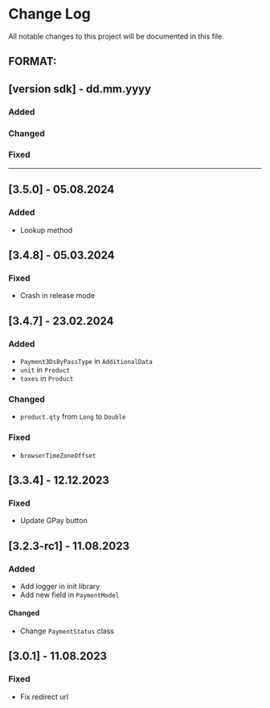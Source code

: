 # Change Log
All notable changes to this project will be documented in this file.

## FORMAT:
## [version sdk] - dd.mm.yyyy

### Added

### Changed

### Fixed

---

## [3.5.0] - 05.08.2024

### Added

- Lookup method

## [3.4.8] - 05.03.2024

### Fixed

- Crash in release mode

## [3.4.7] - 23.02.2024

### Added

- `Payment3DsByPassType` in `AdditionalData`
- `unit` in `Product`
- `taxes` in `Product`

### Changed

- `product.qty` from `Long` to `Double`

### Fixed

- `browserTimeZoneOffset`


## [3.3.4] - 12.12.2023

### Fixed

- Update GPay button

## [3.2.3-rc1] - 11.08.2023

### Added

- Add logger in init library
- Add new field in `PaymentModel`

#### Changed

- Change `PaymentStatus` class

## [3.0.1] - 11.08.2023

### Fixed

- Fix redirect url

